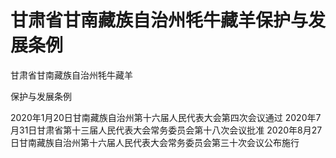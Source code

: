 # 甘肃省甘南藏族自治州牦牛藏羊保护与发展条例

<!-- INFO END -->

甘肃省甘南藏族自治州牦牛藏羊

保护与发展条例

2020年1月20日甘南藏族自治州第十六届人民代表大会第四次会议通过 2020年7月31日甘肃省第十三届人民代表大会常务委员会第十八次会议批准 2020年8月27日甘南藏族自治州第十六届人民代表大会常务委员会第三十次会议公布施行
